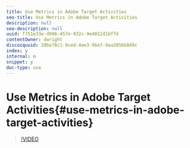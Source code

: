 ```yaml
---
title: Use Metrics in Adobe Target Activities
seo-title: Use Metrics in Adobe Target Activities
description: null
seo-description: null
uuid: f751e33e-d996-457e-932c-9e4012d1bf7d
contentOwner: dwright
discoiquuid: 20be78c1-9ced-4ee3-9be7-9aa2056b849c
index: y
internal: n
snippet: y
doc-type: use
---
```


# Use Metrics in Adobe Target Activities{#use-metrics-in-adobe-target-activities}

>[!VIDEO](https://video.tv.adobe.com/v/17380/?quality=12)

